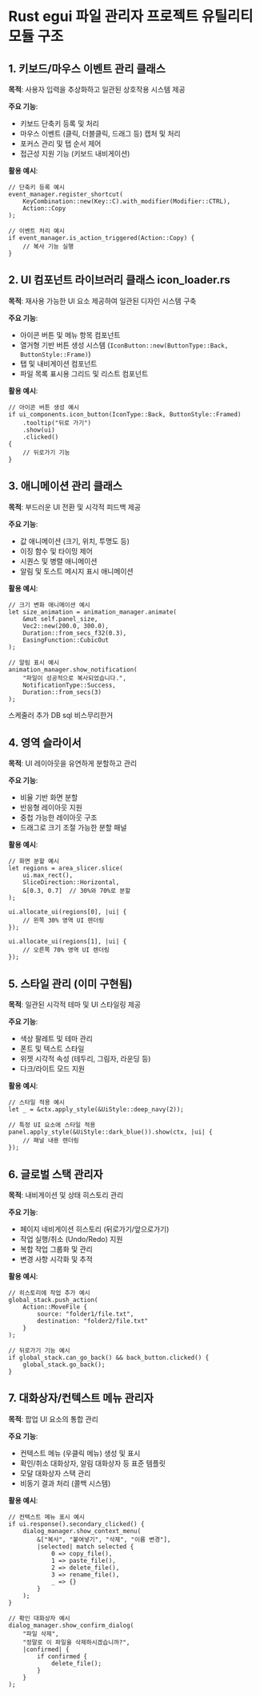
# Rust egui 파일 관리자 프로젝트 유틸리티 모듈 구조

## 1. 키보드/마우스 이벤트 관리 클래스

**목적**: 사용자 입력을 추상화하고 일관된 상호작용 시스템 제공

**주요 기능**:
- 키보드 단축키 등록 및 처리
- 마우스 이벤트 (클릭, 더블클릭, 드래그 등) 캡처 및 처리
- 포커스 관리 및 탭 순서 제어
- 접근성 지원 기능 (키보드 내비게이션)

**활용 예시**:
```
// 단축키 등록 예시
event_manager.register_shortcut(
    KeyCombination::new(Key::C).with_modifier(Modifier::CTRL),
    Action::Copy
);

// 이벤트 처리 예시
if event_manager.is_action_triggered(Action::Copy) {
    // 복사 기능 실행
}
```

## 2. UI 컴포넌트 라이브러리 클래스 icon_loader.rs

**목적**: 재사용 가능한 UI 요소 제공하여 일관된 디자인 시스템 구축

**주요 기능**:
- 아이콘 버튼 및 메뉴 항목 컴포넌트
- 열거형 기반 버튼 생성 시스템 (`IconButton::new(ButtonType::Back, ButtonStyle::Frame)`)
- 탭 및 내비게이션 컴포넌트
- 파일 목록 표시용 그리드 및 리스트 컴포넌트

**활용 예시**:
```
// 아이콘 버튼 생성 예시
if ui_components.icon_button(IconType::Back, ButtonStyle::Framed)
    .tooltip("뒤로 가기")
    .show(ui)
    .clicked() 
{
    // 뒤로가기 기능
}
```

## 3. 애니메이션 관리 클래스

**목적**: 부드러운 UI 전환 및 시각적 피드백 제공

**주요 기능**:
- 값 애니메이션 (크기, 위치, 투명도 등)
- 이징 함수 및 타이밍 제어
- 시퀀스 및 병렬 애니메이션
- 알림 및 토스트 메시지 표시 애니메이션

**활용 예시**:
```
// 크기 변화 애니메이션 예시
let size_animation = animation_manager.animate(
    &mut self.panel_size,
    Vec2::new(200.0, 300.0),
    Duration::from_secs_f32(0.3),
    EasingFunction::CubicOut
);

// 알림 표시 예시
animation_manager.show_notification(
    "파일이 성공적으로 복사되었습니다.",
    NotificationType::Success,
    Duration::from_secs(3)
);
```
스케줄러 추가
DB sql 비스무리한거

## 4. 영역 슬라이서

**목적**: UI 레이아웃을 유연하게 분할하고 관리

**주요 기능**:
- 비율 기반 화면 분할
- 반응형 레이아웃 지원
- 중첩 가능한 레이아웃 구조
- 드래그로 크기 조절 가능한 분할 패널

**활용 예시**:
```
// 화면 분할 예시
let regions = area_slicer.slice(
    ui.max_rect(),
    SliceDirection::Horizontal,
    &[0.3, 0.7]  // 30%와 70%로 분할
);

ui.allocate_ui(regions[0], |ui| {
    // 왼쪽 30% 영역 UI 렌더링
});

ui.allocate_ui(regions[1], |ui| {
    // 오른쪽 70% 영역 UI 렌더링
});
```

## 5. 스타일 관리 (이미 구현됨)

**목적**: 일관된 시각적 테마 및 UI 스타일링 제공

**주요 기능**:
- 색상 팔레트 및 테마 관리
- 폰트 및 텍스트 스타일
- 위젯 시각적 속성 (테두리, 그림자, 라운딩 등)
- 다크/라이트 모드 지원

**활용 예시**:
```
// 스타일 적용 예시
let _ = &ctx.apply_style(&UiStyle::deep_navy(2));

// 특정 UI 요소에 스타일 적용
panel.apply_style(&UiStyle::dark_blue()).show(ctx, |ui| {
    // 패널 내용 렌더링
});
```

## 6. 글로벌 스택 관리자

**목적**: 내비게이션 및 상태 히스토리 관리

**주요 기능**:
- 페이지 네비게이션 히스토리 (뒤로가기/앞으로가기)
- 작업 실행/취소 (Undo/Redo) 지원
- 복합 작업 그룹화 및 관리
- 변경 사항 시각화 및 추적

**활용 예시**:
```
// 히스토리에 작업 추가 예시
global_stack.push_action(
    Action::MoveFile { 
        source: "folder1/file.txt", 
        destination: "folder2/file.txt" 
    }
);

// 뒤로가기 기능 예시
if global_stack.can_go_back() && back_button.clicked() {
    global_stack.go_back();
}
```

## 7. 대화상자/컨텍스트 메뉴 관리자

**목적**: 팝업 UI 요소의 통합 관리

**주요 기능**:
- 컨텍스트 메뉴 (우클릭 메뉴) 생성 및 표시
- 확인/취소 대화상자, 알림 대화상자 등 표준 템플릿
- 모달 대화상자 스택 관리
- 비동기 결과 처리 (콜백 시스템)

**활용 예시**:
```
// 컨텍스트 메뉴 표시 예시
if ui.response().secondary_clicked() {
    dialog_manager.show_context_menu(
        &["복사", "붙여넣기", "삭제", "이름 변경"],
        |selected| match selected {
            0 => copy_file(),
            1 => paste_file(),
            2 => delete_file(),
            3 => rename_file(),
            _ => {}
        }
    );
}

// 확인 대화상자 예시
dialog_manager.show_confirm_dialog(
    "파일 삭제",
    "정말로 이 파일을 삭제하시겠습니까?",
    |confirmed| {
        if confirmed {
            delete_file();
        }
    }
);
```
